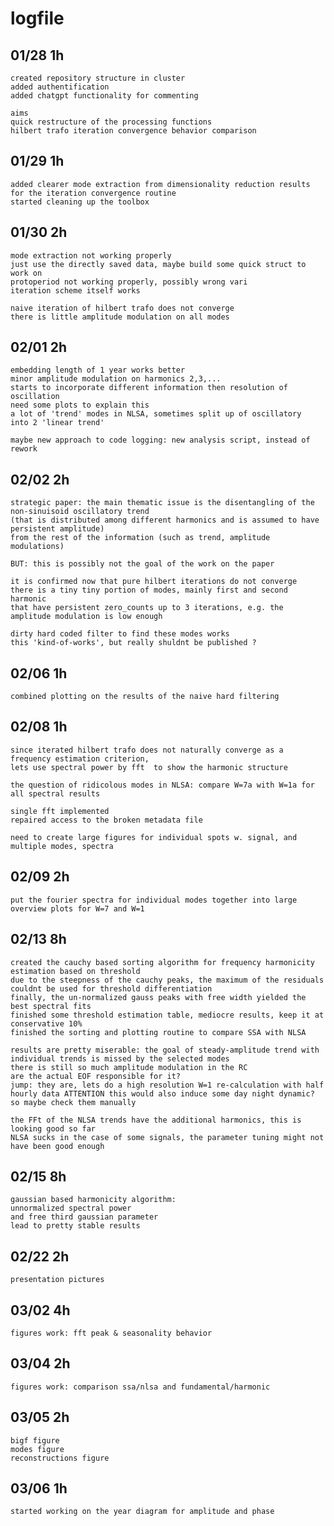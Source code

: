 # logfile

## 01/28    1h
    created repository structure in cluster
    added authentification
    added chatgpt functionality for commenting

    aims
    quick restructure of the processing functions
    hilbert trafo iteration convergence behavior comparison

## 01/29    1h
    added clearer mode extraction from dimensionality reduction results for the iteration convergence routine
    started cleaning up the toolbox

## 01/30    2h
    mode extraction not working properly
    just use the directly saved data, maybe build some quick struct to work on
    protoperiod not working properly, possibly wrong vari
    iteration scheme itself works

    naive iteration of hilbert trafo does not converge
    there is little amplitude modulation on all modes

## 02/01    2h
    embedding length of 1 year works better
    minor amplitude modulation on harmonics 2,3,...
    starts to incorporate different information then resolution of oscillation
    need some plots to explain this
    a lot of 'trend' modes in NLSA, sometimes split up of oscillatory  into 2 'linear trend'

    maybe new approach to code logging: new analysis script, instead of rework

## 02/02    2h
    strategic paper: the main thematic issue is the disentangling of the non-sinuisoid oscillatory trend
    (that is distributed among different harmonics and is assumed to have persistent amplitude)
    from the rest of the information (such as trend, amplitude modulations)

    BUT: this is possibly not the goal of the work on the paper

    it is confirmed now that pure hilbert iterations do not converge
    there is a tiny tiny portion of modes, mainly first and second harmonic
    that have persistent zero_counts up to 3 iterations, e.g. the amplitude modulation is low enough

    dirty hard coded filter to find these modes works
    this 'kind-of-works', but really shuldnt be published ?
    

## 02/06 1h
    combined plotting on the results of the naive hard filtering

## 02/08    1h
    since iterated hilbert trafo does not naturally converge as a frequency estimation criterion,
    lets use spectral power by fft  to show the harmonic structure

    the question of ridicolous modes in NLSA: compare W=7a with W=1a for all spectral results

    single fft implemented
    repaired access to the broken metadata file

    need to create large figures for individual spots w. signal, and multiple modes, spectra


## 02/09    2h
    put the fourier spectra for individual modes together into large overview plots for W=7 and W=1

## 02/13    8h
    created the cauchy based sorting algorithm for frequency harmonicity estimation based on threshold
    due to the steepness of the cauchy peaks, the maximum of the residuals couldnt be used for threshold differentiation
    finally, the un-normalized gauss peaks with free width yielded the best spectral fits
    finished some threshold estimation table, mediocre results, keep it at conservative 10%
    finished the sorting and plotting routine to compare SSA with NLSA

    results are pretty miserable: the goal of steady-amplitude trend with individual trends is missed by the selected modes
    there is still so much amplitude modulation in the RC
    are the actual EOF responsible for it?
    jump: they are, lets do a high resolution W=1 re-calculation with half hourly data ATTENTION this would also induce some day night dynamic?
    so maybe check them manually

    the FFt of the NLSA trends have the additional harmonics, this is looking good so far
    NLSA sucks in the case of some signals, the parameter tuning might not have been good enough

##  02/15   8h
    gaussian based harmonicity algorithm:
    unnormalized spectral power
    and free third gaussian parameter
    lead to pretty stable results

## 02/22  2h
    presentation pictures

##  03/02   4h
    figures work: fft peak & seasonality behavior

##  03/04   2h
    figures work: comparison ssa/nlsa and fundamental/harmonic

## 03/05    2h
    bigf figure
    modes figure
    reconstructions figure

## 03/06    1h
    started working on the year diagram for amplitude and phase